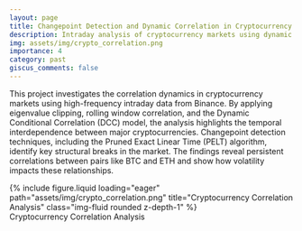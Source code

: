 ```yaml
---
layout: page
title: Changepoint Detection and Dynamic Correlation in Cryptocurrency Markets
description: Intraday analysis of cryptocurrency markets using dynamic correlation models and changepoint detection techniques
img: assets/img/crypto_correlation.png
importance: 4
category: past
giscus_comments: false
---
```

This project investigates the correlation dynamics in cryptocurrency markets using high-frequency intraday data from Binance. By applying eigenvalue clipping, rolling window correlation, and the Dynamic Conditional Correlation (DCC) model, the analysis highlights the temporal interdependence between major cryptocurrencies. Changepoint detection techniques, including the Pruned Exact Linear Time (PELT) algorithm, identify key structural breaks in the market. The findings reveal persistent correlations between pairs like BTC and ETH and show how volatility impacts these relationships.

<div class="row"> <div class="col-sm mt-3 mt-md-0"> {% include figure.liquid loading="eager" path="assets/img/crypto_correlation.png" title="Cryptocurrency Correlation Analysis" class="img-fluid rounded z-depth-1" %} </div> </div> <div class="caption"> Cryptocurrency Correlation Analysis </div>